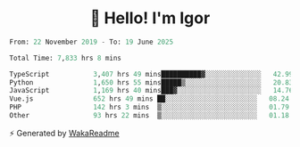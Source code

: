 <h1 align="center">👋 Hello! I'm Igor</h1>

<!--START_SECTION:waka-->

```python
From: 22 November 2019 - To: 19 June 2025

Total Time: 7,833 hrs 8 mins

TypeScript           3,407 hrs 49 mins██████████▓░░░░░░░░░░░░░░   42.99 %
Python               1,650 hrs 55 mins█████▒░░░░░░░░░░░░░░░░░░░   20.83 %
JavaScript           1,169 hrs 40 mins███▓░░░░░░░░░░░░░░░░░░░░░   14.76 %
Vue.js               652 hrs 49 mins ██░░░░░░░░░░░░░░░░░░░░░░░   08.24 %
PHP                  142 hrs 3 mins  ▒░░░░░░░░░░░░░░░░░░░░░░░░   01.79 %
Other                93 hrs 22 mins  ▒░░░░░░░░░░░░░░░░░░░░░░░░   01.18 %
```

<!--END_SECTION:waka-->

⚡ Generated by [WakaReadme](https://github.com/athul/waka-readme)
